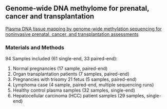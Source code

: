 ## Genome-wide DNA methylome for prenatal, cancer and transplantation

[Plasma DNA tissue mapping by genome-wide methylation sequencing for noninvasive prenatal, cancer, and transplantation assessments](https://www.ncbi.nlm.nih.gov/pmc/articles/PMC4603482/)

### Materials and Methods

94 Samples included (61 single-end, 33 paired-end):
1) Normal pregnancies (17 sample, paired-end)
2) Organ transplantation patients (7 samples, paired-end)
3) Pregnancies with trisomy 21 fetus (5 samples, paired-end) 
4) Lymphoma case (4 sample, paired-end, multiple sequencing runs)
5) Healthy control plasma samples (32 samples, single-end)
6) Hepatocellular carcinoma (HCC) patient samples (29 samples, single-end)

